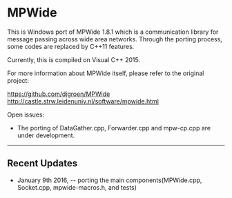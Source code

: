 MPWide
=======

This is Windows port of MPWide 1.8.1 which is a communication library for message passing across wide area networks.
Through the porting process, some codes are replaced by C++11 features.

Currently, this is compiled on Visual C++ 2015.

For more information about MPWide itself, please refer to the original project:

  https://github.com/djgroen/MPWide
  http://castle.strw.leidenuniv.nl/software/mpwide.html

Open issues:
- The porting of DataGather.cpp, Forwarder.cpp and mpw-cp.cpp are under development.

------------------
Recent Updates
------------------

* January 9th 2016,
-- porting the main components(MPWide.cpp, Socket.cpp, mpwide-macros.h, and tests)

